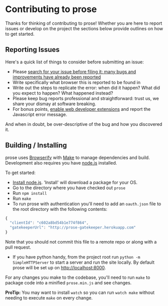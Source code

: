 # Contributing to prose

Thanks for thinking of contributing to prose! Whether you are here to report
issues or develop on the project the sections below provide
outlines on how to get started.

## Reporting Issues

Here's a quick list of things to consider before submitting an issue:

* Please [search for your issue before filing it: many bugs and improvements have already been reported](https://github.com/prose/prose/issues/search?q=)
* Write specifically what browser this is reported to be found in
* Write out the steps to replicate the error: when did it happen? What did you expect to happen? What happened instead?
* Please keep bug reports professional and straightforward: trust us, we share your dismay at software breaking.
* For bonus points, [enable web developer extensions](http://macwright.org/enable-web-developer-extensions/) and report the
  Javascript error message.

And when in doubt, be over-descriptive of the bug and how you discovered it.


## Building / Installing

prose uses [Browserify](browserify.org) with [Make](http://www.gnu.org/software/make/)
to manage dependencies and build. Development also requires you
have [node.js](http://nodejs.org) installed.

To get started:

- [Install node.js](http://nodejs.org/). 'Install' will download a package for
your OS.
- Go to the directory where you have checked out `prose`
- Run `npm install`
- Run `make`
- To run prose with authentication you'll need to add an `oauth.json` file
to the root directory with the following contents:

``` js
{
  "clientId": "c602a8bd54b1e774f864",
  "gatekeeperUrl": "http://prose-gatekeeper.herokuapp.com"
}
```

Note that you should not commit this file to a remote repo or along with a pull
request.
- If you have python handy, from the project root run `python -m SimpleHTTPServer`
to start a server and run the site locally. By default prose will be set up 
on [http://localhost:8000](http://localhost:8000).

For any changes you make to the codebase, you'll need to run `make` to package
code into a minified `prose.min.js` and see changes.

__ProTip:__ You may want to install `watch` so you can run `watch make` without
needing to execute `make` on every change.
